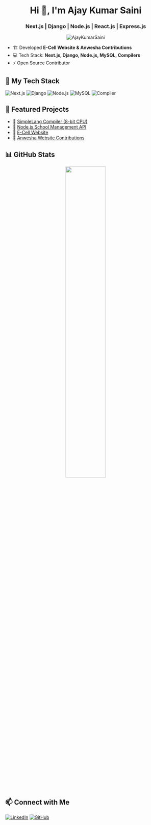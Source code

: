 <h1 align="center">Hi 👋, I'm Ajay Kumar Saini</h1>
<h3 align="center">Next.js | Django | Node.js | React.js | Express.js</h3>

<p align="center">
  <img src="https://komarev.com/ghpvc/?username=AjayKumarSaini&label=Profile%20Views&color=0e75b6&style=flat" alt="AjayKumarSaini" />
</p>


- 🏗 Developed **E-Cell Website & Anwesha Contributions**
- 💻 Tech Stack: **Next.js, Django, Node.js, MySQL, Compilers**
- ⚡ Open Source Contributor

## 🚀 My Tech Stack
![Next.js](https://img.shields.io/badge/Next.js-000?style=for-the-badge&logo=next.js)
![Django](https://img.shields.io/badge/Django-092E20?style=for-the-badge&logo=django)
![Node.js](https://img.shields.io/badge/Node.js-43853D?style=for-the-badge&logo=node.js)
![MySQL](https://img.shields.io/badge/MySQL-005C84?style=for-the-badge&logo=mysql)
![Compiler](https://img.shields.io/badge/Compiler-8A2BE2?style=for-the-badge)

## 📌 Featured Projects
- 🔹 [SimpleLang Compiler (8-bit CPU)](https://github.com/AjayKumarSaini/simplelang-compiler)
- 🔹 [Node.js School Management API](https://github.com/AjayKumarSaini/school-management-api)
- 🔹 [E-Cell Website](https://github.com/AjayKumarSaini/ecell-website)
- 🔹 [Anwesha Website Contributions](https://github.com/AjayKumarSaini/anwesha-website)

## 📊 GitHub Stats
<p align="center">
  <img width="50%" src="https://github-readme-stats.vercel.app/api?username=AjayKumarSaini&show_icons=true&theme=tokyonight" />
</p>

## 📫 Connect with Me
[![LinkedIn](https://img.shields.io/badge/LinkedIn-0A66C2?style=for-the-badge&logo=linkedin&logoColor=white)](https://linkedin.com/in/your-linkedin)
[![GitHub](https://img.shields.io/badge/GitHub-181717?style=for-the-badge&logo=github)](https://github.com/AjayKumarSaini)

